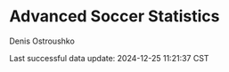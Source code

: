 # Advanced Soccer Statistics
Denis Ostroushko

<!-- gfm -->

Last successful data update: 2024-12-25 11:21:37 CST
